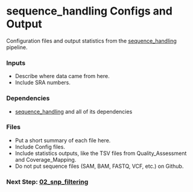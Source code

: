 # sequence_handling Configs and Output
Configuration files and output statistics from the [sequence_handling](https://github.com/MorrellLAB/sequence_handling) pipeline.

### Inputs
- Describe where data came from here.
- Include SRA numbers.

### Dependencies
- [sequence_handling](https://github.com/MorrellLAB/sequence_handling) and all of its dependencies

### Files
- Put a short summary of each file here.
- Include Config files.
- Include statistics outputs, like the TSV files from Quality\_Assessment and Coverage_Mapping.
- Do not put sequence files (SAM, BAM, FASTQ, VCF, etc.) on Github.

### Next Step: [02_snp_filtering](https://github.com/MorrellLAB/Context_Variants_Soy/tree/master/02_snp_filtering)